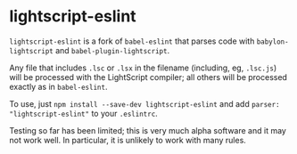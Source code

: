 # lightscript-eslint 

`lightscript-eslint` is a fork of `babel-eslint` that parses code with
`babylon-lightscript` and `babel-plugin-lightscript`.

Any file that includes `.lsc` or `.lsx` in the filename (including, eg, `.lsc.js`)
will be processed with the LightScript compiler;
all others will be processed exactly as in `babel-eslint`.

To use, just `npm install --save-dev lightscript-eslint`
and add `parser: "lightscript-eslint"` to your `.eslintrc`.

Testing so far has been limited; this is very much alpha software and it may not work well. In particular, it is unlikely to work with many rules. 
